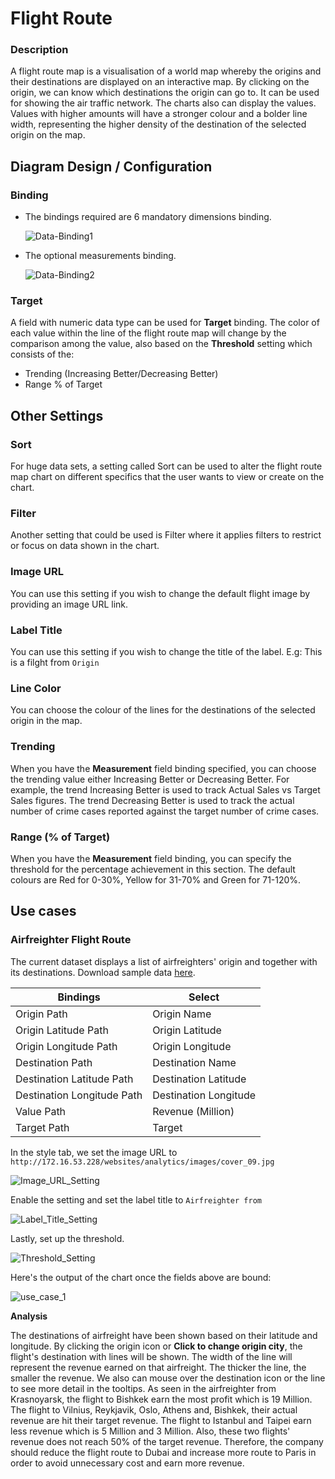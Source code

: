 
# Flight Route
### Description

A flight route map is a visualisation of a world map whereby the origins and their destinations are displayed on an interactive map. By clicking on the origin, we can know which destinations the origin can go to. It can be used for showing the air traffic network. The charts also can display the values. Values with higher amounts will have a stronger colour and a bolder line width, representing the higher density of the destination of the selected origin on the map.

## Diagram Design / Configuration
### Binding
- The bindings required are 6 mandatory dimensions binding.
	
	![Data-Binding1](./images/flight-route/Data-Binding1.png)
	
-  The optional measurements binding.

	![Data-Binding2](./images/flight-route/Data-Binding2.png)
	
### Target

A field with numeric data type can be used for **Target** binding. The color of each value within the line of the flight route map will change by the comparison among the value, also based on the **Threshold** setting which consists of the:

- Trending (Increasing Better/Decreasing Better)
- Range % of Target

## Other Settings

### Sort

For huge data sets, a setting called Sort can be used to alter the flight route map chart on different specifics that the user wants to view or create on the chart.

### Filter

Another setting that could be used is Filter where it applies filters to restrict or focus on data shown in the chart.

### Image URL

You can use this setting if you wish to change the default flight image by providing an image URL link.

### Label Title

You can use this setting if you wish to change the title of the label. E.g: This is a filght from `Origin`

### Line Color

You can choose the colour of the lines for the destinations of the selected origin in the map.

### Trending

When you have the **Measurement** field binding specified, you can choose the trending value either Increasing Better or Decreasing Better. For example, the trend Increasing Better is used to track Actual Sales vs Target Sales figures. The trend Decreasing Better is used to track the actual number of crime cases reported against the target number of crime cases.

### Range (% of Target)

When you have the **Measurement** field binding, you can specify the threshold for the percentage achievement in this section. The default colours are Red for 0-30%, Yellow for 31-70% and Green for 71-120%.

## Use cases
### **Airfreighter Flight Route**
 The current dataset displays a list of airfreighters' origin and together with its destinations. Download sample data [here](./sample-data/flight-route/flight_route.xlsx).
 
|Bindings |Select|
|---|---|
|Origin Path|Origin Name|
|Origin Latitude Path|Origin Latitude|
|Origin Longitude Path|Origin Longitude|
|Destination Path|Destination Name|
|Destination Latitude Path|Destination Latitude|
|Destination Longitude Path|Destination Longitude|
|Value Path|Revenue (Million)|
|Target Path|Target|

In the style tab, we set the image URL to `http://172.16.53.228/websites/analytics/images/cover_09.jpg`

![Image_URL_Setting](./images/flight-route/Image_URL_Setting.png)

Enable the setting and set the label title to `Airfreighter from `

![Label_Title_Setting](./images/flight-route/Label_Title_Setting.png)

Lastly, set up the threshold.

![Threshold_Setting](./images/flight-route/Threshold_Setting.png)

Here's the output of the chart once the fields above are bound:

![use_case_1](./images/flight-route/use_case1.png)

**Analysis**

The destinations of airfreight have been shown based on their latitude and longitude. By clicking the origin icon or **Click to change origin city**, the flight's destination with lines will be shown. The width of the line will represent the revenue earned on that airfreight. The thicker the line, the smaller the revenue. We also can mouse over the destination icon or the line to see more detail in the tooltips. As seen in the airfreighter from Krasnoyarsk, the flight to Bishkek earn the most profit which is 19 Million. The flight to Vilnius, Reykjavik, Oslo, Athens and, Bishkek, their actual revenue are hit their target revenue. The flight to Istanbul and Taipei earn less revenue which is 5 Million and 3 Million. Also, these two flights' revenue does not reach 50% of the target revenue. Therefore, the company should reduce the flight route to Dubai and increase more route to Paris in order to avoid unnecessary cost and earn more revenue.
